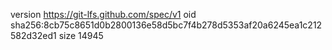 version https://git-lfs.github.com/spec/v1
oid sha256:8cb75c8651d0b2800136e58d5bc7f4b278d5353af20a6245ea1c212582d32ed1
size 14945
